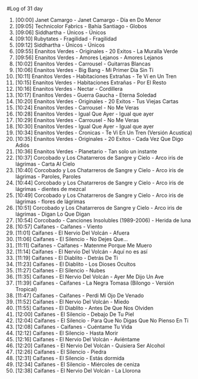 #Log of 31 day

1. [00:00] Janet Camargo - Janet Camargo - Día en Do Menor
1. [09:05] Technicolor Fabrics - Bahía Santiago - Globos
1. [09:06] Siddhartha - Únicos - Únicos
1. [09:10] Rubytates - Fragilidad - Fragilidad
1. [09:12] Siddhartha - Únicos - Únicos
1. [09:55] Enanitos Verdes - Originales - 20 Exitos - La Muralla Verde
1. [09:56] Enanitos Verdes - Amores Lejanos - Amores Lejanos
1. [10:02] Enanitos Verdes - Carrousel - Guitarras Blancas
1. [10:06] Enanitos Verdes - Big Bang - Mi Primer Dia Sin Ti
1. [10:11] Enanitos Verdes - Habitaciones Extrañas - Te Ví en Un Tren
1. [10:15] Enanitos Verdes - Habitaciones Extrañas - Por El Resto
1. [10:16] Enanitos Verdes - Nectar - Cordillera
1. [10:17] Enanitos Verdes - Guerra Gaucha - Eterna Soledad
1. [10:20] Enanitos Verdes - Originales - 20 Exitos - Tus Viejas Cartas
1. [10:24] Enanitos Verdes - Carrousel - No Me Veras
1. [10:28] Enanitos Verdes - Igual Que Ayer - Igual que ayer
1. [10:29] Enanitos Verdes - Carrousel - No Me Veras
1. [10:30] Enanitos Verdes - Igual Que Ayer - Igual que ayer
1. [10:34] Enanitos Verdes - Cronicas - Te Vi En Un Tren (Versión Acustica)
1. [10:35] Enanitos Verdes - Originales - 20 Exitos - Cada Vez Que Digo Adiós
1. [10:36] Enanitos Verdes - Planetario - Tan solo un instante
1. [10:37] Corcobado y Los Chatarreros de Sangre y Cielo - Arco iris de lágrimas - Carta Al Cielo
1. [10:40] Corcobado y Los Chatarreros de Sangre y Cielo - Arco iris de lágrimas - Paroles, Paroles
1. [10:44] Corcobado y Los Chatarreros de Sangre y Cielo - Arco iris de lágrimas - dientes de mezcal
1. [10:49] Corcobado y Los Chatarreros de Sangre y Cielo - Arco iris de lágrimas - flores de lágrimas
1. [10:51] Corcobado y Los Chatarreros de Sangre y Cielo - Arco iris de lágrimas - Digan Lo Que Digan
1. [10:54] Corcobado - Canciones Insolubles (1989-2006) - Herida de luna
1. [10:57] Caifanes - Caifanes - Viento
1. [11:01] Caifanes - El Nervio Del Volcán - Afuera
1. [11:06] Caifanes - El Silencio - No Dejes Que...
1. [11:11] Caifanes - Caifanes - Matenme Porque Me Muero
1. [11:14] Caifanes - El Nervio Del Volcán - Aquí no es así
1. [11:19] Caifanes - El Diablito - Detrás De Ti
1. [11:23] Caifanes - El Diablito - Los Dioses Ocultos
1. [11:27] Caifanes - El Silencio - Nubes
1. [11:35] Caifanes - El Nervio Del Volcán - Ayer Me Dijo Un Ave
1. [11:39] Caifanes - Caifanes - La Negra Tomasa (Bilongo - Versión Tropical)
1. [11:47] Caifanes - Caifanes - Perdi Mi Ojo De Venado
1. [11:52] Caifanes - El Nervio Del Volcán - Miedo
1. [11:55] Caifanes - El Diablito - Antes De Que Nos Olviden
1. [12:00] Caifanes - El Silencio - Debajo De Tu Piel
1. [12:04] Caifanes - El Silencio - Para Que No Digas Que No Pienso En Ti
1. [12:08] Caifanes - Caifanes - Cuéntame Tu Vida
1. [12:12] Caifanes - El Silencio - Hasta Morir
1. [12:16] Caifanes - El Nervio Del Volcán - Aviéntame
1. [12:20] Caifanes - El Nervio Del Volcán - Quisiera Ser Alcohol
1. [12:26] Caifanes - El Silencio - Piedra
1. [12:31] Caifanes - El Silencio - Estás dormida
1. [12:34] Caifanes - El Silencio - Miércoles de ceniza
1. [12:38] Caifanes - El Nervio Del Volcán - La Llorona
